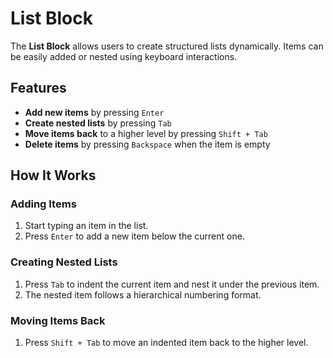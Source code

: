 # List Block

The **List Block** allows users to create structured lists dynamically. Items can be easily added or nested using keyboard interactions.

## Features

- **Add new items** by pressing `Enter`
- **Create nested lists** by pressing `Tab`
- **Move items back** to a higher level by pressing `Shift + Tab`
- **Delete items** by pressing `Backspace` when the item is empty

## How It Works

### Adding Items
1. Start typing an item in the list.
2. Press `Enter` to add a new item below the current one.

### Creating Nested Lists
1. Press `Tab` to indent the current item and nest it under the previous item.
2. The nested item follows a hierarchical numbering format.

### Moving Items Back
1. Press `Shift + Tab` to move an indented item back to the higher level.